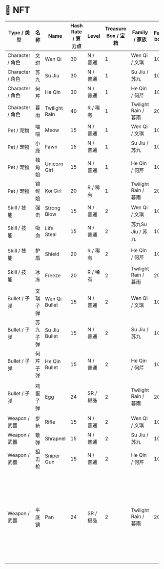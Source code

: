 # 🤩 NFT



| Type / 类型      | 名称   | Name          | Hash Rate /  算力点 | Level   | Treasure Box / 宝箱 | Family / 家族        | Family bonus | Mining Time / 挖矿时间 | Special / 特殊                                                                 | 回收点  |
| -------------- | ---- | ------------- | ---------------- | ------- | ----------------- | ------------------ | ------------ | ------------------ | ---------------------------------------------------------------------------- | ---- |
| Character / 角色 | 文琪   | Wen Qi        | 30               | N / 普通  | 1                 | Wen Qi / 文琪        | 10%          | 5 days / 5天        |                                                                              | 200  |
| Character / 角色 | 苏九   | Su Jiu        | 30               | N / 普通  | 1                 | Su Jiu / 苏九        | 10%          | 5 days / 5天        |                                                                              | 200  |
| Character / 角色 | 何芹   | He Qin        | 30               | N / 普通  | 1                 | He Qin / 何芹        | 10%          | 5 days / 5天        |                                                                              | 200  |
| Character / 角色 | 暮雨   | Twilight Rain | 40               | R / 稀有  | 1                 | Twilight Rain / 暮雨 | 20%          | 10 days / 10天      |                                                                              | 500  |
| Pet / 宠物       | 喵喵   | Meow          | 15               | N / 普通  | 1                 | Wen Qi / 文琪        | 10%          | 5 days / 5天        |                                                                              | 200  |
| Pet / 宠物       | 小鹿   | Fawn          | 15               | N / 普通  | 1                 | Su Jiu / 苏九        | 10%          | 5 days / 5天        |                                                                              | 200  |
| Pet / 宠物       | 独角娘  | Unicorn Girl  | 15               | N / 普通  | 1                 | He Qin / 何芹        | 10%          | 5 days / 5天        |                                                                              | 200  |
| Pet / 宠物       | 锦鲤娘  | Koi Girl      | 20               | R / 稀有  | 1                 | Twilight Rain / 暮雨 | 20%          | 10 days / 10天      |                                                                              | 500  |
| Skill / 技能     | 强击   | Strong Blow   | 15               | N / 普通  | 2                 | Wen Qi / 文琪        | 10%          | 5 days / 5天        |                                                                              | 200  |
| Skill / 技能     | 吸血   | Life Steal    | 15               | N / 普通  | 2                 | 苏九Su Jiu / 苏九      | 10%          | 5 days / 5天        |                                                                              | 200  |
| Skill / 技能     | 护盾   | Shield        | 20               | R / 稀有  | 2                 | He Qin / 何芹        | 10%          | 10 days / 10天      |                                                                              | 500  |
| Skill / 技能     | 冰冻   | Freeze        | 20               | R / 稀有  | 2                 | Twilight Rain / 暮雨 | 20%          | 10 days / 10天      |                                                                              | 500  |
| Bullet / 子弹    | 文琪子弹 | Wen Qi Bullet | 15               | N / 普通  | 2                 | Wen Qi / 文琪        | 10%          | 5 days / 5天        |                                                                              | 200  |
| Bullet / 子弹    | 苏九子弹 | Su Jiu Bullet | 15               | N / 普通  | 2                 | Su Jiu / 苏九        | 10%          | 5 days / 5天        |                                                                              | 200  |
| Bullet / 子弹    | 何芹子弹 | He Qin Bullet | 15               | N / 普通  | 2                 | He Qin / 何芹        | 10%          | 5 days / 5天        |                                                                              | 200  |
| Bullet / 子弹    | 鸡蛋子弹 | Egg           | 24               | SR / 极品 | 2                 | Twilight Rain / 暮雨 | 20%          | 15 days / 15天      | Limited Edition 1000 / 限量 1000                                               | 1000 |
| Weapon / 武器    | 步枪   | Rifle         | 15               | N / 普通  | 2                 | Wen Qi / 文琪        | 10%          | 5 days / 5天        |                                                                              | 200  |
| Weapon / 武器    | 散弹   | Shrapnel      | 15               | N / 普通  | 2                 | Su Jiu / 苏九        | 10%          | 5 days / 5天        |                                                                              | 200  |
| Weapon / 武器    | 狙击枪  | Sniper Gun    | 15               | N / 普通  | 2                 | He Qin / 何芹        | 10%          | 5 days / 5天        |                                                                              | 200  |
| Weapon / 武器    | 平底锅  | Pan           | 24               | SR / 极品 | 2                 | Twilight Rain / 暮雨 | 20%          | 15 days / 15天      | Limited Edition 1000, 10% bonus for all other NFTs / 限量 1000, 给所有 NFT 10% 加成 | 1000 |

